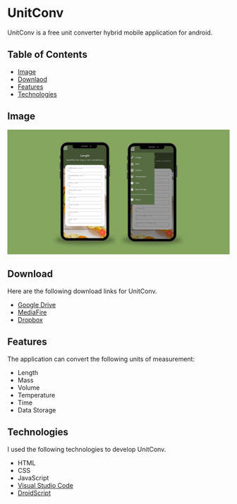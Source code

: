 
# UnitConv
UnitConv is a free unit converter hybrid mobile application for android.

## Table of Contents

- [Image](#image)
- [Downlaod](#download)
- [Features](#features)
- [Technologies](#technologies)

## Image

![](UnitConv_DemoImage.png)

## Download

Here are the following download links for UnitConv.

- [Google Drive](https://drive.google.com/file/d/18o41YBrojBbTMN1ryRs7Cgvos-1yPdPP/view?usp=drive_link)
- [MediaFire](https://www.mediafire.com/file/vpnsimteqd2dwjm/UnitConv.apk/file)
- [Dropbox](https://www.dropbox.com/scl/fi/ahmt228yrqhdlzjoptz8b/UnitConv.apk?rlkey=xskgd630vmzels8fjqwceztlu&dl=0)

## Features

The application can convert the following units of measurement:

- Length
- Mass
- Volume
- Temperature
- Time
- Data Storage

## Technologies

I used the following technologies to develop UnitConv.

- HTML
- CSS
- JavaScript
- [Visual Studio Code](https://code.visualstudio.com/)
- [DroidScript](https://droidscript.org/#)
